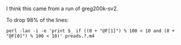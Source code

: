 I think this came from a run of greg200k-sv2.

To drop 98% of the lines:

    perl -lan -i -e 'print $_ if ((0 + "@F[1]") % 100 < 10 and (0 + "@F[0]") % 100 < 10)' preads.?.m4

